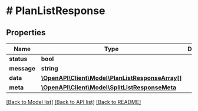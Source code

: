 # # PlanListResponse

## Properties

Name | Type | Description | Notes
------------ | ------------- | ------------- | -------------
**status** | **bool** |  |
**message** | **string** |  |
**data** | [**\OpenAPI\Client\Model\PlanListResponseArray[]**](PlanListResponseArray.md) |  |
**meta** | [**\OpenAPI\Client\Model\SplitListResponseMeta**](SplitListResponseMeta.md) |  |

[[Back to Model list]](../../README.md#models) [[Back to API list]](../../README.md#endpoints) [[Back to README]](../../README.md)
